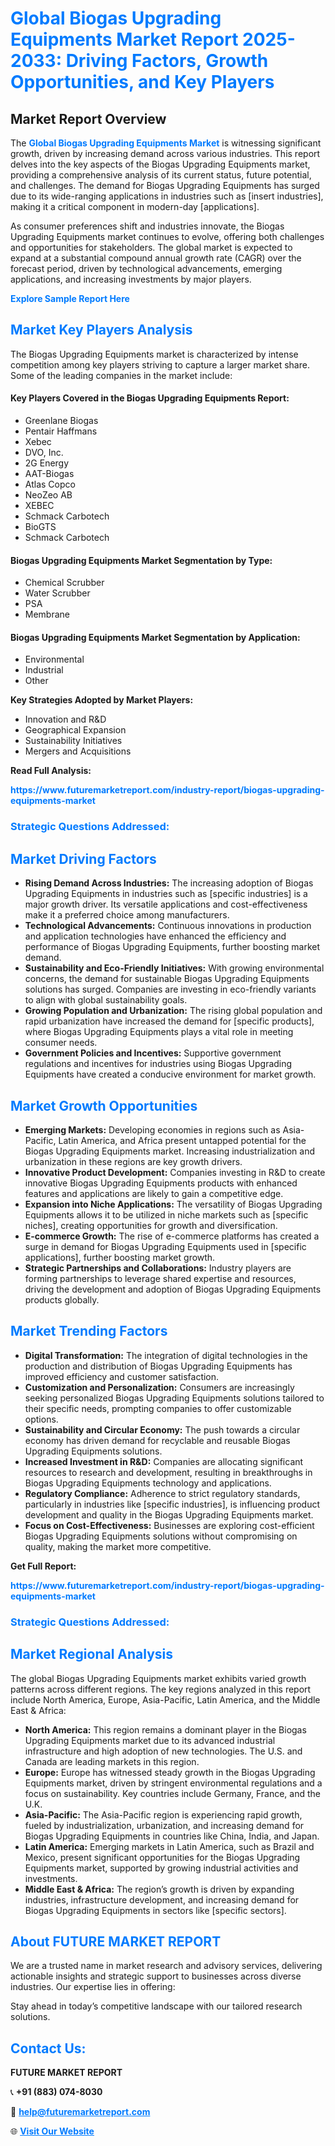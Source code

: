 <h1 style="color: #007BFF;">Global Biogas Upgrading Equipments Market Report 2025-2033: Driving Factors, Growth Opportunities, and Key Players</h1>

<section id="overview">
<h2>Market Report Overview</h2>
<p>The <a href="https://www.futuremarketreport.com/industry-report/biogas-upgrading-equipments-market" style="color: #007BFF; text-decoration: none;"><strong>Global Biogas Upgrading Equipments Market</strong></a> is witnessing significant growth, driven by increasing demand across various industries. This report delves into the key aspects of the Biogas Upgrading Equipments market, providing a comprehensive analysis of its current status, future potential, and challenges. The demand for Biogas Upgrading Equipments has surged due to its wide-ranging applications in industries such as [insert industries], making it a critical component in modern-day [applications].</p>
<p>As consumer preferences shift and industries innovate, the Biogas Upgrading Equipments market continues to evolve, offering both challenges and opportunities for stakeholders. The global market is expected to expand at a substantial compound annual growth rate (CAGR) over the forecast period, driven by technological advancements, emerging applications, and increasing investments by major players.</p>
</section>

<section id="overview">
<p><a href="https://www.futuremarketreport.com/request-sample/reportId=87375" style="color: #007BFF; text-decoration: none;"><strong>Explore Sample Report Here</strong></a></p>
</section>

<section id="key-players">
<h2 style="color: #007BFF;">Market Key Players Analysis</h2>
<p>The Biogas Upgrading Equipments market is characterized by intense competition among key players striving to capture a larger market share. Some of the leading companies in the market include:</p>
<h4>Key Players Covered in the Biogas Upgrading Equipments Report:</h4>
<ul><li>Greenlane Biogas</li><li>Pentair Haffmans</li><li>Xebec</li><li>DVO, Inc.</li><li>2G Energy</li><li>AAT-Biogas</li><li>Atlas Copco</li><li>NeoZeo AB</li><li>XEBEC</li><li>Schmack Carbotech</li><li>BioGTS</li><li>Schmack Carbotech</li></ul>
<h4>Biogas Upgrading Equipments Market Segmentation by Type:</h4>
<ul><li>Chemical Scrubber</li><li>Water Scrubber</li><li>PSA</li><li>Membrane</li></ul>

<h4>Biogas Upgrading Equipments Market Segmentation by Application:</h4>
<ul><li>Environmental</li><li>Industrial</li><li>Other</li></ul>
<p><strong>Key Strategies Adopted by Market Players:</strong></p>
<ul>
<li>Innovation and R&D</li>
<li>Geographical Expansion</li>
<li>Sustainability Initiatives</li>
<li>Mergers and Acquisitions</li>
</ul>
</section>

<section>
<p><strong>Read Full Analysis: </strong></p><a href="https://www.futuremarketreport.com/industry-report/biogas-upgrading-equipments-market" style="color: #007BFF; text-decoration: none;"><strong>https://www.futuremarketreport.com/industry-report/biogas-upgrading-equipments-market</strong></a>
<h3 style="color: #007BFF;">Strategic Questions Addressed:</h3>
</section>

<section id="driving-factors">
<h2 style="color: #007BFF;">Market Driving Factors</h2>
<ul>
<li><strong>Rising Demand Across Industries:</strong> The increasing adoption of Biogas Upgrading Equipments in industries such as [specific industries] is a major growth driver. Its versatile applications and cost-effectiveness make it a preferred choice among manufacturers.</li>
<li><strong>Technological Advancements:</strong> Continuous innovations in production and application technologies have enhanced the efficiency and performance of Biogas Upgrading Equipments, further boosting market demand.</li>
<li><strong>Sustainability and Eco-Friendly Initiatives:</strong> With growing environmental concerns, the demand for sustainable Biogas Upgrading Equipments solutions has surged. Companies are investing in eco-friendly variants to align with global sustainability goals.</li>
<li><strong>Growing Population and Urbanization:</strong> The rising global population and rapid urbanization have increased the demand for [specific products], where Biogas Upgrading Equipments plays a vital role in meeting consumer needs.</li>
<li><strong>Government Policies and Incentives:</strong> Supportive government regulations and incentives for industries using Biogas Upgrading Equipments have created a conducive environment for market growth.</li>
</ul>
</section>

<section id="growth-opportunities">
<h2 style="color: #007BFF;">Market Growth Opportunities</h2>
<ul>
<li><strong>Emerging Markets:</strong> Developing economies in regions such as Asia-Pacific, Latin America, and Africa present untapped potential for the Biogas Upgrading Equipments market. Increasing industrialization and urbanization in these regions are key growth drivers.</li>
<li><strong>Innovative Product Development:</strong> Companies investing in R&D to create innovative Biogas Upgrading Equipments products with enhanced features and applications are likely to gain a competitive edge.</li>
<li><strong>Expansion into Niche Applications:</strong> The versatility of Biogas Upgrading Equipments allows it to be utilized in niche markets such as [specific niches], creating opportunities for growth and diversification.</li>
<li><strong>E-commerce Growth:</strong> The rise of e-commerce platforms has created a surge in demand for Biogas Upgrading Equipments used in [specific applications], further boosting market growth.</li>
<li><strong>Strategic Partnerships and Collaborations:</strong> Industry players are forming partnerships to leverage shared expertise and resources, driving the development and adoption of Biogas Upgrading Equipments products globally.</li>
</ul>
</section>

<section id="trending-factors">
<h2 style="color: #007BFF;">Market Trending Factors</h2>
<ul>
<li><strong>Digital Transformation:</strong> The integration of digital technologies in the production and distribution of Biogas Upgrading Equipments has improved efficiency and customer satisfaction.</li>
<li><strong>Customization and Personalization:</strong> Consumers are increasingly seeking personalized Biogas Upgrading Equipments solutions tailored to their specific needs, prompting companies to offer customizable options.</li>
<li><strong>Sustainability and Circular Economy:</strong> The push towards a circular economy has driven demand for recyclable and reusable Biogas Upgrading Equipments solutions.</li>
<li><strong>Increased Investment in R&D:</strong> Companies are allocating significant resources to research and development, resulting in breakthroughs in Biogas Upgrading Equipments technology and applications.</li>
<li><strong>Regulatory Compliance:</strong> Adherence to strict regulatory standards, particularly in industries like [specific industries], is influencing product development and quality in the Biogas Upgrading Equipments market.</li>
<li><strong>Focus on Cost-Effectiveness:</strong> Businesses are exploring cost-efficient Biogas Upgrading Equipments solutions without compromising on quality, making the market more competitive.</li>
</ul>
</section>

<section>
<p><strong>Get Full Report: </strong></p><a href="https://www.futuremarketreport.com/industry-report/biogas-upgrading-equipments-market" style="color: #007BFF; text-decoration: none;"><strong>https://www.futuremarketreport.com/industry-report/biogas-upgrading-equipments-market</strong></a>
<h3 style="color: #007BFF;">Strategic Questions Addressed:</h3>
</section>


<section id="regional-analysis">
<h2 style="color: #007BFF;">Market Regional Analysis</h2>
<p>The global Biogas Upgrading Equipments market exhibits varied growth patterns across different regions. The key regions analyzed in this report include North America, Europe, Asia-Pacific, Latin America, and the Middle East & Africa:</p>
<ul>
<li><strong>North America:</strong> This region remains a dominant player in the Biogas Upgrading Equipments market due to its advanced industrial infrastructure and high adoption of new technologies. The U.S. and Canada are leading markets in this region.</li>
<li><strong>Europe:</strong> Europe has witnessed steady growth in the Biogas Upgrading Equipments market, driven by stringent environmental regulations and a focus on sustainability. Key countries include Germany, France, and the U.K.</li>
<li><strong>Asia-Pacific:</strong> The Asia-Pacific region is experiencing rapid growth, fueled by industrialization, urbanization, and increasing demand for Biogas Upgrading Equipments in countries like China, India, and Japan.</li>
<li><strong>Latin America:</strong> Emerging markets in Latin America, such as Brazil and Mexico, present significant opportunities for the Biogas Upgrading Equipments market, supported by growing industrial activities and investments.</li>
<li><strong>Middle East & Africa:</strong> The region’s growth is driven by expanding industries, infrastructure development, and increasing demand for Biogas Upgrading Equipments in sectors like [specific sectors].</li>
</ul>
</section>

<footer>
<h2 style="color: #007BFF;">About FUTURE MARKET REPORT</h2>
<p>We are a trusted name in market research and advisory services, delivering actionable insights and strategic support to businesses across diverse industries. Our expertise lies in offering:</p>

<p>Stay ahead in today’s competitive landscape with our tailored research solutions.</p>

<h2 style="color: #007BFF;">Contact Us:</h2>
<p><strong>FUTURE MARKET REPORT</strong></p>
<p>📞 <strong>+91 (883) 074-8030</strong></p>
<p>📧 <strong><a href="mailto:help@futuremarketreport.com" style="color: #007BFF;">help@futuremarketreport.com</a></strong></p>
<p>🌐 <strong><a href="https://www.futuremarketreport.com/" style="color: #007BFF;">Visit Our Website</a></strong></p>
</footer>